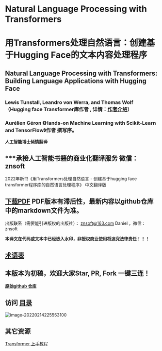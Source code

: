 # Natural Language Processing with Transformers

# 用Transformers处理自然语言：创建基于Hugging Face的文本内容处理程序

## Natural Language Processing with Transformers: Building Language Applications with Hugging Face 

### Lewis Tunstall, Leandro von Werra, and Thomas Wolf  （Hugging face Transformer库作者 , 详情：[作者介绍](authors.md)）
### Aurélien Géron 《Hands-on Machine Learning with Scikit-Learn and TensorFlow》作者 撰写序。

**人工智能博士倾情翻译**

## ***承接人工智能书籍的商业化翻译服务 微信：znsoft

2022年新书《用Transformers处理自然语言 - 创建基于hugging face transformer程序库的自然语言处理程序》 中文翻译版

## [下载PDF](https://github.com/hellotransformers/Natural_Language_Processing_with_Transformers/releases/download/1.0_beta/transformers.pdf) PDF版本有滞后性，最新内容以github仓库中的markdown文件为准。

出版联系（需要能引进版权的出版社）： znsoft@163.com   Daniel ，微信： znsoft

**本译文在代码或文本中已经嵌入水印，非授权商业使用将追究法律责任！！！**

## [术语表](terminology.md)

## 本版本为初稿，欢迎大家Star, PR, Fork 一键三连！

**[原始github 仓库](https://github.com/hellotransformers/Natural_Language_Processing_with_Transformers)**


## 访问 [目录](toc.md)

![image-20220214225553100](images/README/image-20220214225553100.png)



## 其它资源 
[Transformer 上手教程](https://datawhalechina.github.io/learn-nlp-with-transformers/#/)
